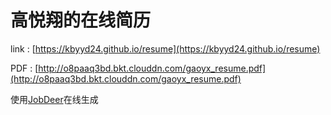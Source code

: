 # 高悦翔的在线简历

link : [https://kbyyd24.github.io/resume](https://kbyyd24.github.io/resume)

PDF : [http://o8paaq3bd.bkt.clouddn.com/gaoyx_resume.pdf](http://o8paaq3bd.bkt.clouddn.com/gaoyx_resume.pdf)

使用[JobDeer](http://deercv.com/)在线生成
